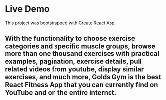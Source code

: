 # Live Demo

This project was bootstrapped with [Create React App](https://github.com/facebook/create-react-app).

## With the functionality to choose exercise categories and specific muscle groups, browse more than one thousand exercises with practical examples, pagination, exercise details, pull related videos from youtube, display similar exercises, and much more, Golds Gym is the best React Fitness App that you can currently find on YouTube and on the entire internet.


